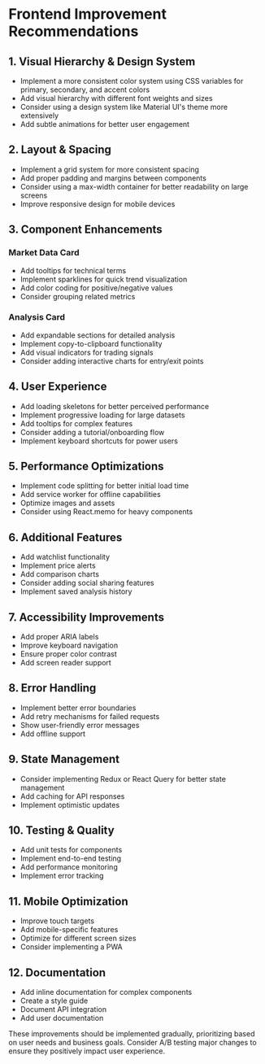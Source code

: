 # Frontend Improvement Recommendations

## 1. Visual Hierarchy & Design System
- Implement a more consistent color system using CSS variables for primary, secondary, and accent colors
- Add visual hierarchy with different font weights and sizes
- Consider using a design system like Material UI's theme more extensively
- Add subtle animations for better user engagement

## 2. Layout & Spacing
- Implement a grid system for more consistent spacing
- Add proper padding and margins between components
- Consider using a max-width container for better readability on large screens
- Improve responsive design for mobile devices

## 3. Component Enhancements
### Market Data Card
- Add tooltips for technical terms
- Implement sparklines for quick trend visualization
- Add color coding for positive/negative values
- Consider grouping related metrics

### Analysis Card
- Add expandable sections for detailed analysis
- Implement copy-to-clipboard functionality
- Add visual indicators for trading signals
- Consider adding interactive charts for entry/exit points

## 4. User Experience
- Add loading skeletons for better perceived performance
- Implement progressive loading for large datasets
- Add tooltips for complex features
- Consider adding a tutorial/onboarding flow
- Implement keyboard shortcuts for power users

## 5. Performance Optimizations
- Implement code splitting for better initial load time
- Add service worker for offline capabilities
- Optimize images and assets
- Consider using React.memo for heavy components

## 6. Additional Features
- Add watchlist functionality
- Implement price alerts
- Add comparison charts
- Consider adding social sharing features
- Implement saved analysis history

## 7. Accessibility Improvements
- Add proper ARIA labels
- Improve keyboard navigation
- Ensure proper color contrast
- Add screen reader support

## 8. Error Handling
- Implement better error boundaries
- Add retry mechanisms for failed requests
- Show user-friendly error messages
- Add offline support

## 9. State Management
- Consider implementing Redux or React Query for better state management
- Add caching for API responses
- Implement optimistic updates

## 10. Testing & Quality
- Add unit tests for components
- Implement end-to-end testing
- Add performance monitoring
- Implement error tracking

## 11. Mobile Optimization
- Improve touch targets
- Add mobile-specific features
- Optimize for different screen sizes
- Consider implementing a PWA

## 12. Documentation
- Add inline documentation for complex components
- Create a style guide
- Document API integration
- Add user documentation

These improvements should be implemented gradually, prioritizing based on user needs and business goals. Consider A/B testing major changes to ensure they positively impact user experience.
